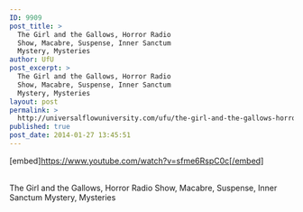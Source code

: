 ```yaml
---
ID: 9909
post_title: >
  The Girl and the Gallows, Horror Radio
  Show, Macabre, Suspense, Inner Sanctum
  Mystery, Mysteries
author: UfU
post_excerpt: >
  The Girl and the Gallows, Horror Radio
  Show, Macabre, Suspense, Inner Sanctum
  Mystery, Mysteries
layout: post
permalink: >
  http://universalflowuniversity.com/ufu/the-girl-and-the-gallows-horror-radio-show-macabre-suspense-inner-sanctum-mystery-mysteries/
published: true
post_date: 2014-01-27 13:45:51
---
```

[embed]https://www.youtube.com/watch?v=sfme6RspC0c[/embed]</br></br>
<p>The Girl and the Gallows, Horror Radio Show, Macabre, Suspense, Inner Sanctum Mystery, Mysteries </p>